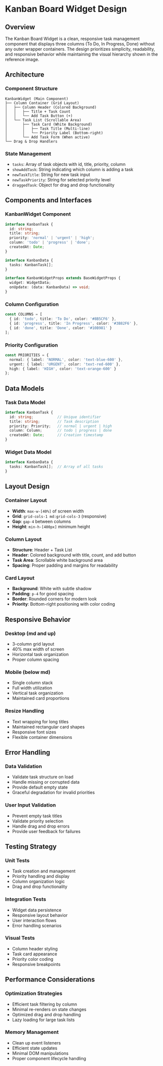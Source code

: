 # Kanban Board Widget Design

## Overview

The Kanban Board Widget is a clean, responsive task management component that displays three columns (To Do, In Progress, Done) without any outer wrapper containers. The design prioritizes simplicity, readability, and responsive behavior while maintaining the visual hierarchy shown in the reference image.

## Architecture

### Component Structure
```
KanbanWidget (Main Component)
├── Column Container (Grid Layout)
│   ├── Column Header (Colored Background)
│   │   ├── Title + Task Count
│   │   └── Add Task Button (+)
│   └── Task List (Scrollable Area)
│       ├── Task Card (White Background)
│       │   ├── Task Title (Multi-line)
│       │   └── Priority Label (Bottom-right)
│       └── Add Task Form (When active)
└── Drag & Drop Handlers
```

### State Management
- `tasks`: Array of task objects with id, title, priority, column
- `showAddTask`: String indicating which column is adding a task
- `newTaskTitle`: String for new task input
- `newTaskPriority`: String for selected priority level
- `draggedTask`: Object for drag and drop functionality

## Components and Interfaces

### KanbanWidget Component
```typescript
interface KanbanTask {
  id: string;
  title: string;
  priority: 'normal' | 'urgent' | 'high';
  column: 'todo' | 'progress' | 'done';
  createdAt: Date;
}

interface KanbanData {
  tasks: KanbanTask[];
}

interface KanbanWidgetProps extends BaseWidgetProps {
  widget: WidgetData;
  onUpdate: (data: KanbanData) => void;
}
```

### Column Configuration
```typescript
const COLUMNS = [
  { id: 'todo', title: 'To Do', color: '#8B5CF6' },
  { id: 'progress', title: 'In Progress', color: '#3B82F6' },
  { id: 'done', title: 'Done', color: '#10B981' }
];
```

### Priority Configuration
```typescript
const PRIORITIES = {
  normal: { label: 'NORMAL', color: 'text-blue-600' },
  urgent: { label: 'URGENT', color: 'text-red-600' },
  high: { label: 'HIGH', color: 'text-orange-600' }
};
```

## Data Models

### Task Data Model
```typescript
interface KanbanTask {
  id: string;           // Unique identifier
  title: string;        // Task description
  priority: Priority;   // normal | urgent | high
  column: Column;       // todo | progress | done
  createdAt: Date;      // Creation timestamp
}
```

### Widget Data Model
```typescript
interface KanbanData {
  tasks: KanbanTask[];  // Array of all tasks
}
```

## Layout Design

### Container Layout
- **Width**: `max-w-[40%]` of screen width
- **Grid**: `grid-cols-1 md:grid-cols-3` (responsive)
- **Gap**: `gap-4` between columns
- **Height**: `min-h-[400px]` minimum height

### Column Layout
- **Structure**: Header + Task List
- **Header**: Colored background with title, count, and add button
- **Task Area**: Scrollable white background area
- **Spacing**: Proper padding and margins for readability

### Card Layout
- **Background**: White with subtle shadow
- **Padding**: `p-4` for good spacing
- **Border**: Rounded corners for modern look
- **Priority**: Bottom-right positioning with color coding

## Responsive Behavior

### Desktop (md and up)
- 3-column grid layout
- 40% max width of screen
- Horizontal task organization
- Proper column spacing

### Mobile (below md)
- Single column stack
- Full width utilization
- Vertical task organization
- Maintained card proportions

### Resize Handling
- Text wrapping for long titles
- Maintained rectangular card shapes
- Responsive font sizes
- Flexible container dimensions

## Error Handling

### Data Validation
- Validate task structure on load
- Handle missing or corrupted data
- Provide default empty state
- Graceful degradation for invalid priorities

### User Input Validation
- Prevent empty task titles
- Validate priority selection
- Handle drag and drop errors
- Provide user feedback for failures

## Testing Strategy

### Unit Tests
- Task creation and management
- Priority handling and display
- Column organization logic
- Drag and drop functionality

### Integration Tests
- Widget data persistence
- Responsive layout behavior
- User interaction flows
- Error handling scenarios

### Visual Tests
- Column header styling
- Task card appearance
- Priority color coding
- Responsive breakpoints

## Performance Considerations

### Optimization Strategies
- Efficient task filtering by column
- Minimal re-renders on state changes
- Optimized drag and drop handling
- Lazy loading for large task lists

### Memory Management
- Clean up event listeners
- Efficient state updates
- Minimal DOM manipulations
- Proper component lifecycle handling